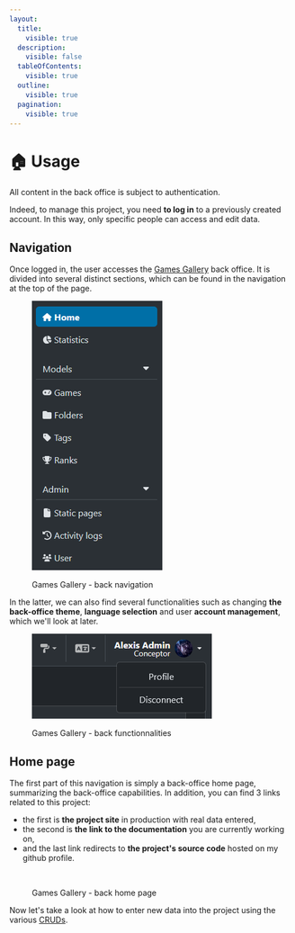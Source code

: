 ```yaml
---
layout:
  title:
    visible: true
  description:
    visible: false
  tableOfContents:
    visible: true
  outline:
    visible: true
  pagination:
    visible: true
---
```


# 🏠 Usage

All content in the back office is subject to authentication.

Indeed, to manage this project, you need **to log in** to a previously created account. In this way, only specific people can access and edit data.

## Navigation

Once logged in, the user accesses the [Games Gallery](https://games-gallery.alexis-gousseau.com/) back office. It is divided into several distinct sections, which can be found in the navigation at the top of the page.&#x20;

<figure><img src="../.gitbook/assets/bo_menu.png" alt=""><figcaption><p>Games Gallery - back navigation</p></figcaption></figure>

In the latter, we can also find several functionalities such as changing **the back-office theme**, **language selection** and user **account management**, which we'll look at later.

<figure><img src="../.gitbook/assets/bo_menu_profile.png" alt=""><figcaption><p>Games Gallery - back functionnalities</p></figcaption></figure>

## Home page

The first part of this navigation is simply a back-office home page, summarizing the back-office capabilities. In addition, you can find 3 links related to this project:

* the first is **the project site** in production with real data entered,
* the second is **the link to the documentation** you are currently working on,
* and the last link redirects to **the project's source code** hosted on my github profile.

<figure><img src="../.gitbook/assets/Capture d&#x27;écran 2024-06-11 164303 (1).png" alt=""><figcaption><p>Games Gallery - back home page</p></figcaption></figure>

Now let's take a look at how to enter new data into the project using the various [CRUDs](cruds.md).
